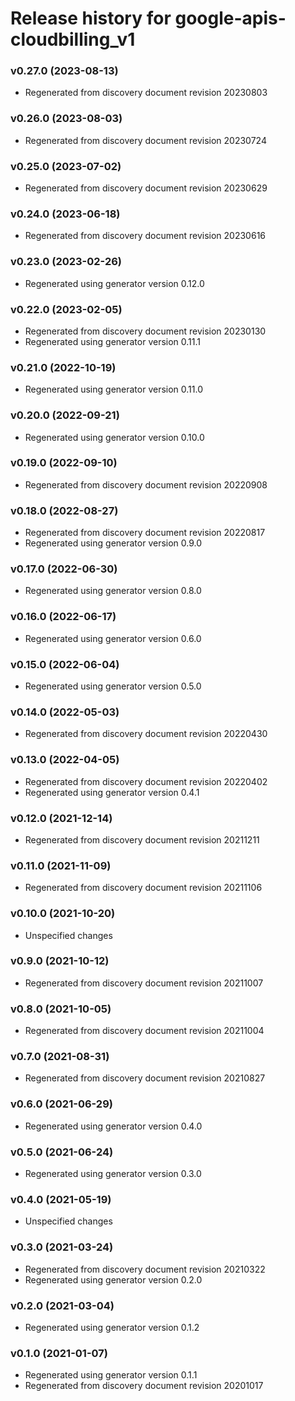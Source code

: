 # Release history for google-apis-cloudbilling_v1

### v0.27.0 (2023-08-13)

* Regenerated from discovery document revision 20230803

### v0.26.0 (2023-08-03)

* Regenerated from discovery document revision 20230724

### v0.25.0 (2023-07-02)

* Regenerated from discovery document revision 20230629

### v0.24.0 (2023-06-18)

* Regenerated from discovery document revision 20230616

### v0.23.0 (2023-02-26)

* Regenerated using generator version 0.12.0

### v0.22.0 (2023-02-05)

* Regenerated from discovery document revision 20230130
* Regenerated using generator version 0.11.1

### v0.21.0 (2022-10-19)

* Regenerated using generator version 0.11.0

### v0.20.0 (2022-09-21)

* Regenerated using generator version 0.10.0

### v0.19.0 (2022-09-10)

* Regenerated from discovery document revision 20220908

### v0.18.0 (2022-08-27)

* Regenerated from discovery document revision 20220817
* Regenerated using generator version 0.9.0

### v0.17.0 (2022-06-30)

* Regenerated using generator version 0.8.0

### v0.16.0 (2022-06-17)

* Regenerated using generator version 0.6.0

### v0.15.0 (2022-06-04)

* Regenerated using generator version 0.5.0

### v0.14.0 (2022-05-03)

* Regenerated from discovery document revision 20220430

### v0.13.0 (2022-04-05)

* Regenerated from discovery document revision 20220402
* Regenerated using generator version 0.4.1

### v0.12.0 (2021-12-14)

* Regenerated from discovery document revision 20211211

### v0.11.0 (2021-11-09)

* Regenerated from discovery document revision 20211106

### v0.10.0 (2021-10-20)

* Unspecified changes

### v0.9.0 (2021-10-12)

* Regenerated from discovery document revision 20211007

### v0.8.0 (2021-10-05)

* Regenerated from discovery document revision 20211004

### v0.7.0 (2021-08-31)

* Regenerated from discovery document revision 20210827

### v0.6.0 (2021-06-29)

* Regenerated using generator version 0.4.0

### v0.5.0 (2021-06-24)

* Regenerated using generator version 0.3.0

### v0.4.0 (2021-05-19)

* Unspecified changes

### v0.3.0 (2021-03-24)

* Regenerated from discovery document revision 20210322
* Regenerated using generator version 0.2.0

### v0.2.0 (2021-03-04)

* Regenerated using generator version 0.1.2

### v0.1.0 (2021-01-07)

* Regenerated using generator version 0.1.1
* Regenerated from discovery document revision 20201017


